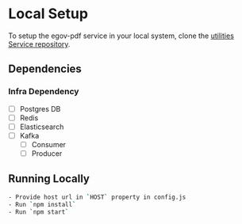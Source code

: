 # Local Setup

To setup the egov-pdf service in your local system, clone the [utilities Service repository](https://github.com/egovernments/utilities).

## Dependencies

### Infra Dependency

- [ ] Postgres DB
- [ ] Redis
- [ ] Elasticsearch
- [ ] Kafka
  - [ ] Consumer
  - [ ] Producer

## Running Locally

```bash
- Provide host url in `HOST` property in config.js
- Run `npm install`
- Run `npm start`
```
